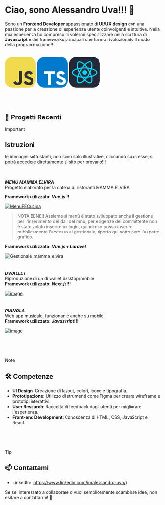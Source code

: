 # Ciao, sono Alessandro Uva!!! 👋

Sono un **Frontend Developer** appassionato di **UI/UX design** con una passione per la creazione di esperienze utente coinvolgenti e intuitive. Nella mia esperienza ho compreso di volermi specializzare nella scrittura di **Javascript** e dei frameworks principali che hanno rivoluzionato il modo della programmazione!!<br>
<br>
>
>
![Alt text](https://github.com/Alex-Uva89/Alex-Uva89/blob/main/Javascript.svg)
![Alt text](https://github.com/Alex-Uva89/Alex-Uva89/blob/main/Typescript.svg)
![Alt text](https://github.com/Alex-Uva89/Alex-Uva89/blob/main/React_js.svg)
<br>
<br>
<br>
<br>
## 🎨 Progetti Recenti

> [!IMPORTANT]
> <h2>Istruzioni</h1>
>
> le immagini sottostanti, non sono solo illustrative, cliccando su di esse, si potrà accedere direttamente al sito per provarlo!!! 
<br>
<br>
<strong><I>MENU MAMMA ELVIRA</I></strong><br>
Progetto elaborato per la catena di ristoranti MAMMA ELVIRA
 
<b>Framework utilizzato: <i>Vue.js</i>!!!</b>


[![MenuFECucina](https://github.com/user-attachments/assets/ec4f0805-397b-4f7b-a892-dc7044f07f6e)](https://menu-mammaelvira-fe-80d79ebfc254.herokuapp.com/La%20Cucina)

> NOTA BENE!! Assieme al menù è stato sviluppato anche il gestione per l'inserimento dei dati del mnù, per esigenze del committente non è stato voluto inserire un login, quindi non posso inserire pubblicamente l'accesso al gestionale, riporto qui sotto però l'aspetto grafico. 

<b>Framework utilizzato: <i>Vue.js</i> + <i> Laravel </i></b>

![Gestionale_mamma_elvira](https://github.com/user-attachments/assets/8798b906-a688-4339-8f68-88f12ce64c4a)


#
<strong><I>DWALLET</I></strong><br>
Riproduzione di un di wallet desktop/mobile<br>
<b>Framework utilizzato: <i>Next.js</i>!!!</b>

[![image](https://github.com/Alex-Uva89/Alex-Uva89/assets/96201447/405f72a0-5f89-4312-a51e-00290f9d5277)](https://dchatuva.netlify.app/)

#

<strong><I>PIANOLA</I></strong><br>
Web app musicale, funzionante anche su mobile.<br>
<b>Framework utilizzato: <i>Javascript</i>!!!</b>



[![image](https://github.com/Alex-Uva89/Alex-Uva89/assets/96201447/2f267559-efab-4370-bf3b-4b8adf5e5621)](https://incredible-snickerdoodle-e25235.netlify.app/)

<br>
<br>
<br>

> [!NOTE]
> <h2>🛠 Competenze</h1>

- **UI Design**: Creazione di layout, colori, icone e tipografia.
- **Prototipazione**: Utilizzo di strumenti come Figma per creare wireframe e prototipi interattivi.
- **User Research**: Raccolta di feedback dagli utenti per migliorare l'esperienza.
- **Front-end Development**: Conoscenza di HTML, CSS, JavaScript e React.
<br>
<br>
<br>

> [!TIP]
> <h2>📫 Contattami</h2>

- LinkedIn: (https://www.linkedin.com/in/alessandro-uva/)

Se sei interessato a collaborare o vuoi semplicemente scambiare idee, non esitare a contattarmi! 🚀


